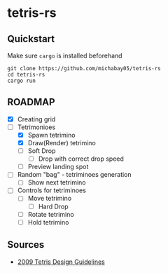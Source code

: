 # tetris-rs

## Quickstart

Make sure `cargo` is installed beforehand

```
git clone https://github.com/michabay05/tetris-rs
cd tetris-rs
cargo run
```

## ROADMAP

- [x] Creating grid
- [ ] Tetrimonioes
  - [x] Spawn tetrimino
  - [x] Draw(Render) tetrimino
  - [ ] Soft Drop
    - [ ] Drop with correct drop speed
  - [ ] Preview landing spot
- [ ] Random "bag" - tetriminoes generation
  - [ ] Show next tetrimino
- [ ] Controls for tetriminoes
  - [ ] Move tetrimino
    - [ ] Hard Drop
  - [ ] Rotate tetrimino
  - [ ] Hold tetrimino

## Sources

- [2009 Tetris Design Guidelines](https://github.com/frankkopp/Tetris/blob/master/2009%20Tetris%20Design%20Guideline.pdf)
